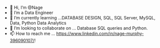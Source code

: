 - 👋 Hi, I’m @Nage
- 👀 I’m a Data Engineer
- 🌱 I’m currently learning ...DATABASE DESIGN, SQL, SQL Server, MySQL, Data, Python Data Analytics
- 💞️ I’m looking to collaborate on ... Database SQL queries and Python.
- 📫 How to reach me ... https://www.linkedin.com/in/nage-murphy-396090107/!

<!---
Bambi-Forest/Bambi-Forest is a ✨ special ✨ repository because its `README.md` (this file) appears on your GitHub profile.
You can click the Preview link to take a look at your changes.
--->
